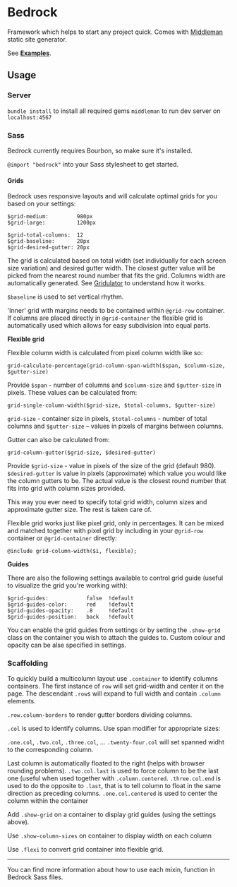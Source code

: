 Bedrock
=======

Framework which helps to start any project quick. Comes with [Middleman](http://middlemanapp.com/) static site generator.

See [**Examples**](http://tyom.github.com/bedrock/).

Usage
-----

### Server

`bundle install` to install all required gems
`middleman` to run dev server on `localhost:4567`

### Sass

Bedrock currently requires Bourbon, so make sure it's installed.

`@import "bedrock"` into your Sass stylesheet to get started.

#### Grids

Bedrock uses responsive layouts and will calculate optimal grids for you based on your settings:

    $grid-medium:         980px
    $grid-large:          1200px

    $grid-total-columns:  12
    $grid-baseline:       20px
    $grid-desired-gutter: 20px

The grid is calculated based on total width (set individually for each screen size variation) and desired gutter width.
The closest gutter value will be picked from the nearest round number that fits the grid. Columns width are automatically generated.
See [Gridulator](http://gridulator.com/) to understand how it works.

`$baseline` is used to set vertical rhythm.

'Inner' grid with margins needs to be contained within `@grid-row` container. If columns are placed directly in `@grid-container`
the flexible grid is automatically used which allows for easy subdivision into equal parts.

**Flexible grid**

Flexible column width is calculated from pixel column width like so:

    grid-calculate-percentage(grid-column-span-width($span, $column-size, $gutter-size)

Provide `$span` - number of columns and `$column-size` and `$gutter-size` in pixels. These values can be calculated from:

    grid-single-column-width($grid-size, $total-columns, $gutter-size)

`grid-size` - container size in pixels, `$total-columns` - number of total columns and `$gutter-size` – values in pixels of margins between columns.

Gutter can also be calculated from:

    grid-column-gutter($grid-size, $desired-gutter)

Provide `$grid-size` - value in pixels of the size of the grid (default 980). `$desired-gutter` is value in pixels (approximate) which value
you would like the column gutters to be. The actual value is the closest round number that fits into grid with column sizes provided.

This way you ever need to specify total grid width, column sizes and approximate gutter size. The rest is taken care of.

Flexible grid works just like pixel grid, only in percentages. It can be mixed and matched together with pixel grid by including in your `@grid-row` 
container or `@grid-container` directly:

    @include grid-column-width($i, flexible);



**Guides**

There are also the following settings available to control grid guide (useful to visualize the grid you're working with):

    $grid-guides:            false  !default
    $grid-guides-color:      red    !default
    $grid-guides-opacity:    .8     !default
    $grid-guides-position:   back   !default

You can enable the grid guides from settings or by setting the `.show-grid` class on the container you wish to attach the guides to. Custom colour and opacity can be alse specified in settings.


### Scaffolding

To quickly build a multicolumn layout use `.container` to identify columns containers. The first instance of `row` will set grid-width and center it on the page. The descendant `.row`s will expand to full width and contain `.column` elements.

`.row.column-borders` to render gutter borders dividing columns.

`.col` is used to identify columns. Use span modifier for appropriate sizes:

`.one.col`, `.two.col`, `.three.col`, ... `.twenty-four.col` will set spanned widht to the corresponding column.

Last column is automatically floated to the right (helps with browser rounding problems).
`.two.col.last` is used to force column to be the last one (useful when used together with `.column.centered`.
`.three.col.end` is used to do the opposite to `.last`, that is to tell column to float in the same direction as preceding columns.
`.one.col.centered` is used to center the column within the container

Add `.show-grid` on a container to display grid guides (using the settings above).

Use `.show-column-sizes` on container to display width on each column

Use `.flexi` to convert grid container into flexible grid.

---

You can find more information about how to use each mixin, function in Bedrock Sass files.
